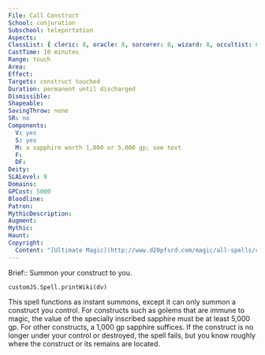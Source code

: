 ```yaml
---
File: Call Construct
School: conjuration
Subschool: teleportation
Aspects: 
ClassList: { cleric: 8, oracle: 8, sorcerer: 8, wizard: 8, occultist: 6, psychic: 8 }
CastTime: 10 minutes
Range: touch
Area: 
Effect: 
Targets: construct touched
Duration: permanent until discharged
Dismissible: 
Shapeable: 
SavingThrow: none
SR: no
Components:
  V: yes
  S: yes
  M: a sapphire worth 1,000 or 5,000 gp; see text
  F: 
  DF: 
Deity: 
SLALevel: 8
Domains: 
GPCost: 5000
Bloodline: 
Patron: 
MythicDescription: 
Augment: 
Mythic: 
Haunt: 
Copyright:
  Content: "[Ultimate Magic](http://www.d20pfsrd.com/magic/all-spells/c/call-construct)"
---
```

Brief:: Summon your construct to you.

```dataviewjs
customJS.Spell.printWiki(dv)
```

This spell functions as instant summons, except it can only summon a construct you control. For constructs such as golems that are immune to magic, the value of the specially inscribed sapphire must be at least 5,000 gp. For other constructs, a 1,000 gp sapphire suffices.  If the construct is no longer under your control or destroyed, the spell fails, but you know roughly where the construct or its remains are located.
